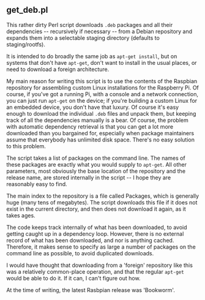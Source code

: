 ## get\_deb.pl

This rather dirty Perl script downloads `.deb` packages and all their
dependencies -- recursively if necessary -- from a Debian 
repository and expands them into a selectable
staging directory (defaults to staging/rootfs). 

It is intended to do broadly the same job as `apt-get install`, but
on systems that don't have `apt-get`, don't want to install in the 
usual places, or need to download a foreign architecture. 

My main reason for writing this script is to use the contents of the
Raspbian repository for assembling custom Linux installations for the
Raspberry Pi. Of course, if you've got a running Pi, with a console and
a network connection, you can just run `apt-get` on the device; if you're
building a custom Linux for an embedded device, you don't have that
luxury. Of course it's easy enough to download the individual
<code>.deb</code> files and unpack them, but keeping track of all
the dependencies manually is a bear. Of course, the problem with
automatic dependency retrieval is that you can get a lot more
downloaded than you bargained for, especially when package maintainers
assume that everybody has unlimited disk space. There's no easy
solution to this problem.

The script takes a list of packages on the command line. The names
of these packages are exactly what you would supply to `apt-get`.
All other parameters, most obviously the base location of the repository
and the release name, are stored internally in the script -- I hope they
are reasonably easy to find.

The main index to the repository is a file called Packages, which is
generally huge (many tens of megabytes). The script downloads this
file if it does not exist in the current directory, and then does not
download it again, as it takes ages.

The code keeps track internally of what has been downloaded, to
avoid getting caught up in a dependency loop. However, there is no external
record of what has been downloaded, and nor is anything cached. Therefore, it
makes sense to specify as large a number of packages on the command line as
possible, to avoid duplicated downloads.

I would have thought that downloading from a 'foreign' repository like this was
a relatively common-place operation, and that the regular `apt-get` would be
able to do it. If it can, I can't figure out how.

At the time of writing, the latest Rasbpian release was 'Bookworm'.

